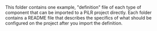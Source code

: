 This folder contains one example, "definition" file of each type of component that can be imported to a PiLR project directly.  Each folder contains a README file that describes the specifics of what should be configured on the project after you import the definition.
